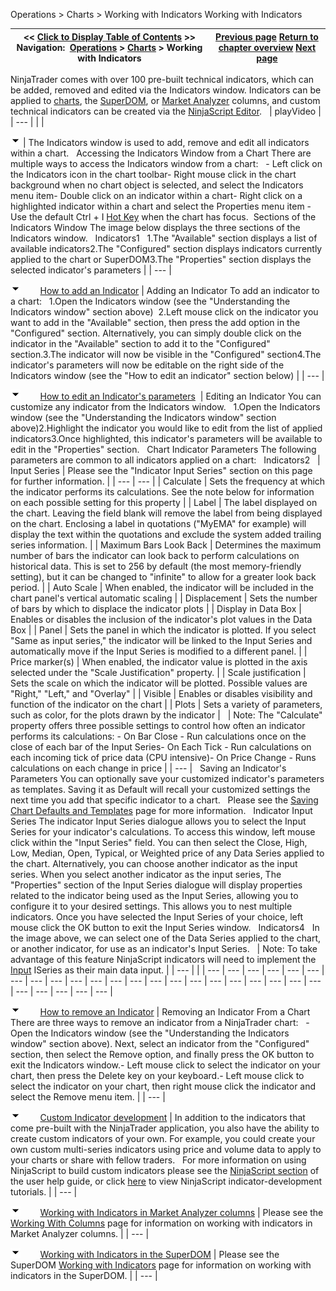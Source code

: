 ﻿
Operations \> Charts \> Working with Indicators
Working with Indicators

| \<\< [Click to Display Table of Contents](working_with_indicators.md) \>\> **Navigation:**     [Operations](operations.md) \> [Charts](charts.md) \> Working with Indicators | [Previous page](chart_styles.md) [Return to chapter overview](charts.md) [Next page](working_with_drawing_tools__ob.md) |
| --- | --- |
NinjaTrader comes with over 100 pre\-built technical indicators, which can be added, removed and edited via the Indicators window. Indicators can be applied to [charts](charts.md), the [SuperDOM](superdom.md), or [Market Analyzer](working_with_columns.md) columns, and custom technical indicators can be created via the [NinjaScript Editor](editor.md).
 
| playVideo |
| --- |
|  |

![tog_minus](tog_minus.gif)
| The Indicators window is used to add, remove and edit all indicators within a chart.   Accessing the Indicators Window from a Chart There are multiple ways to access the Indicators window from a chart:   - Left click on the Indicators icon in the chart toolbar- Right mouse click in the chart background when no chart object is selected, and select the Indicators menu item- Double click on an indicator within a chart- Right click on a highlighted indicator within a chart and select the Properties menu item - Use the default Ctrl \+ I [Hot Key](hot_key_manager.md) when the chart has focus.  Sections of the Indicators Window The image below displays the three sections of the Indicators window.   Indicators1   1\.The "Available" section displays a list of available indicators2\.The "Configured" section displays indicators currently applied to the chart or SuperDOM3\.The "Properties" section displays the selected indicator's parameters |
| --- |

![tog_minus](tog_minus.gif)        [How to add an Indicator](javascript:HMToggle('toggle','HowToAddAnIndicator','HowToAddAnIndicator_ICON'))
| Adding an Indicator To add an indicator to a chart:   1\.Open the Indicators window (see the "Understanding the Indicators window" section above)  2\.Left mouse click on the indicator you want to add in the "Available" section, then press the add option in the "Configured" section. Alternatively, you can simply double click on the indicator in the "Available" section to add it to the "Configured" section.3\.The indicator will now be visible in the "Configured" section4\.The indicator's parameters will now be editable on the right side of the Indicators window (see the "How to edit an indicator" section below) |
| --- |

![tog_minus](tog_minus.gif)        [How to edit an Indicator's parameters](javascript:HMToggle('toggle','HowToEditAnIndicatorsParameters','HowToEditAnIndicatorsParameters_ICON')) 
| Editing an Indicator You can customize any indicator from the Indicators window.   1\.Open the Indicators window (see the "Understanding the Indicators window" section above)2\.Highlight the indicator you would like to edit from the list of applied indicators3\.Once highlighted, this indicator's parameters will be available to edit in the "Properties" section.   Chart Indicator Parameters The following parameters are common to all indicators applied on a chart:   Indicators2     | Input Series | Please see the "Indicator Input Series" section on this page for further information. | | --- | --- | | Calculate | Sets the frequency at which the indicator performs its calculations. See the note below for information on each possible setting for this property | | Label | The label displayed on the chart. Leaving the field blank will remove the label from being displayed on the chart. Enclosing a label in quotations ("MyEMA" for example) will display the text within the quotations and exclude the system added trailing series information. | | Maximum Bars Look Back | Determines the maximum number of bars the indicator can look back to perform calculations on historical data. This is set to 256 by default (the most memory\-friendly setting), but it can be changed to "infinite" to allow for a greater look back period. | | Auto Scale | When enabled, the indicator will be included in the chart panel's vertical automatic scaling | | Displacement | Sets the number of bars by which to displace the indicator plots | | Display in Data Box | Enables or disables the inclusion of the indicator's plot values in the Data Box | | Panel | Sets the panel in which the indicator is plotted. If you select "Same as input series," the indicator will be linked to the Input Series and automatically move if the Input Series is modified to a different panel. | | Price marker(s) | When enabled, the indicator value is plotted in the axis selected under the "Scale Justification" property. | | Scale justification | Sets the scale on which the indicator will be plotted. Possible values are "Right," "Left," and "Overlay" | | Visible | Enables or disables visibility and function of the indicator on the chart | | Plots | Sets a variety of parameters, such as color, for the plots drawn by the indicator |        | Note: The "Calculate" property offers three possible settings to control how often an indicator performs its calculations: - On Bar Close \- Run calculations once on the close of each bar of the Input Series- On Each Tick \- Run calculations on each incoming tick of price data (CPU intensive)- On Price Change \- Runs calculations on each change in price | | --- |      Saving an Indicator's Parameters You can optionally save your customized indicator's parameters as templates. Saving it as Default will recall your customized settings the next time you add that specific indicator to a chart.   Please see the [Saving Chart Defaults and Templates](saving_chart_defaults_and_templates.md) page for more information.   Indicator Input Series The indicator Input Series dialogue allows you to select the Input Series for your indicator's calculations. To access this window, left mouse click within the "Input Series" field. You can then select the Close, High, Low, Median, Open, Typical, or Weighted price of any Data Series applied to the chart. Alternatively, you can choose another indicator as the input series. When you select another indicator as the input series, The "Properties" section of the Input Series dialogue will display properties related to the indicator being used as the Input Series, allowing you to configure it to your desired settings. This allows you to nest multiple indicators. Once you have selected the Input Series of your choice, left mouse click the OK button to exit the Input Series window.   Indicators4   In the image above, we can select one of the Data Series applied to the chart, or another indicator, for use as an indicator's Input Series.     | Note: To take advantage of this feature NinjaScript indicators will need to implement the [Input](input.md) ISeries as their main data input. | | --- | |
| --- | --- | --- | --- | --- | --- | --- | --- | --- | --- | --- | --- | --- | --- | --- | --- | --- | --- | --- | --- | --- | --- | --- | --- | --- | --- | --- |

![tog_minus](tog_minus.gif)        [How to remove an Indicator](javascript:HMToggle('toggle','HowToRemoveAnIndicator','HowToRemoveAnIndicator_ICON'))
| Removing an Indicator From a Chart There are three ways to remove an indicator from a NinjaTrader chart:   - Open the Indicators window (see the "Understanding the Indicators window" section above). Next, select an indicator from the "Configured" section, then select the Remove option, and finally press the OK button to exit the Indicators window.- Left mouse click to select the indicator on your chart, then press the Delete key on your keyboard.- Left mouse click to select the indicator on your chart, then right mouse click the indicator and select the Remove menu item. |
| --- |

![tog_minus](tog_minus.gif)        [Custom Indicator development](javascript:HMToggle('toggle','CustomIndicatorDevelopment','CustomIndicatorDevelopment_ICON'))
| In addition to the indicators that come pre\-built with the NinjaTrader application, you also have the ability to create custom indicators of your own. For example, you could create your own custom multi\-series indicators using price and volume data to apply to your charts or share with fellow traders.    For more information on using NinjaScript to build custom indicators please see the [NinjaScript section](ninjascript.md) of the user help guide, or click [here](indicator.md) to view NinjaScript indicator\-development tutorials. |
| --- |

![tog_minus](tog_minus.gif)        [Working with Indicators in Market Analyzer columns](javascript:HMToggle('toggle','WorkingWithIndicatorsInMarketAnalyzerColumns','WorkingWithIndicatorsInMarketAnalyzerColumns_ICON'))
| Please see the [Working With Columns](working_with_columns.md) page for information on working with indicators in Market Analyzer columns. |
| --- |

![tog_minus](tog_minus.gif)        [Working with Indicators in the SuperDOM](javascript:HMToggle('toggle','WorkingWithIndicatorsInTheSuperDOM','WorkingWithIndicatorsInTheSuperDOM_ICON'))
| Please see the SuperDOM [Working with Indicators](working_with_indicators_superdom.md) page for information on working with indicators in the SuperDOM. |
| --- |
